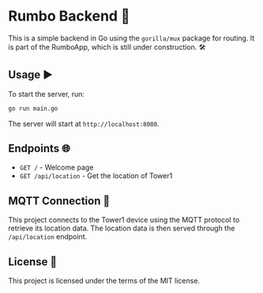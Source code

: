 # Rumbo Backend 🚀

This is a simple backend in Go using the `gorilla/mux` package for routing. It is part of the RumboApp, which is still under construction. 🛠️



## Usage ▶️

To start the server, run:
```bash
go run main.go
```

The server will start at `http://localhost:8080`.

## Endpoints 🌐

- `GET /` - Welcome page
- `GET /api/location` - Get the location of Tower1

## MQTT Connection 📡

This project connects to the Tower1 device using the MQTT protocol to retrieve its location data. The location data is then served through the `/api/location` endpoint.


## License 📜

This project is licensed under the terms of the MIT license.
